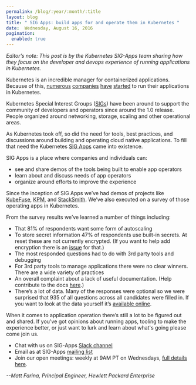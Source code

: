 ```yaml
---
permalink: /blog/:year/:month/:title
layout: blog
title: " SIG Apps: build apps for and operate them in Kubernetes "
date:  Wednesday, August 16, 2016
pagination:
  enabled: true
---
```

_Editor’s note: This post is by the Kubernetes SIG-Apps team sharing how they focus on the developer and devops experience of running applications in Kubernetes._  

Kubernetes is an incredible manager for containerized applications. Because of this, [numerous](http://blog.kubernetes.io/2016/02/sharethis-kubernetes-in-production.html) [companies](https://blog.box.com/blog/kubernetes-box-microservices-maximum-velocity/) [have](http://techblog.yahoo.co.jp/infrastructure/os_n_k8s/) [started](http://www.nextplatform.com/2015/11/12/inside-ebays-shift-to-kubernetes-and-containers-atop-openstack/) to run their applications in Kubernetes.  

Kubernetes Special Interest Groups ([SIGs](https://github.com/kubernetes/community/blob/master/README.md#special-interest-groups-sig)) have been around to support the community of developers and operators since around the 1.0 release. People organized around networking, storage, scaling and other operational areas.  

As Kubernetes took off, so did the need for tools, best practices, and discussions around building and operating cloud native applications. To fill that need the Kubernetes [SIG Apps](https://github.com/kubernetes/community/tree/master/sig-apps) came into existence.  

SIG Apps is a place where companies and individuals can:  


- see and share demos of the tools being built to enable app operators
- learn about and discuss needs of app operators
- organize around efforts to improve the experience

Since the inception of SIG Apps we’ve had demos of projects like [KubeFuse](https://github.com/opencredo/kubefuse), [KPM](https://github.com/kubespray/kpm), and [StackSmith](https://stacksmith.bitnami.com/). We’ve also executed on a survey of those operating apps in Kubernetes.  

From the survey results we’ve learned a number of things including:  


- That 81% of respondents want some form of autoscaling
- To store secret information 47% of respondents use built-in secrets. At reset these are not currently encrypted. (If you want to help add encryption there is an [issue](https://github.com/kubernetes/kubernetes/issues/10439) for that.)&nbsp;
- The most responded questions had to do with 3rd party tools and debugging
- For 3rd party tools to manage applications there were no clear winners. There are a wide variety of practices
- An overall complaint about a lack of useful documentation. (Help contribute to the docs [here](https://github.com/kubernetes/kubernetes.github.io).)
- There’s a lot of data. Many of the responses were optional so we were surprised that 935 of all questions across all candidates were filled in. If you want to look at the data yourself it’s [available online](https://docs.google.com/spreadsheets/d/15SUL7QTpR4Flrp5eJ5TR8A5ZAFwbchfX2QL4MEoJFQ8/edit?usp=sharing).

When it comes to application operation there’s still a lot to be figured out and shared. If you've got opinions about running apps, tooling to make the experience better, or just want to lurk and learn about what's going please come join us.  


- Chat with us on SIG-Apps [Slack channel](https://kubernetes.slack.com/messages/sig-apps)
- Email as at SIG-Apps [mailing list](https://groups.google.com/forum/#!forum/kubernetes-sig-apps)
- Join our open meetings: weekly at 9AM PT on Wednesdays, [full details here](https://github.com/kubernetes/community/blob/master/sig-apps/README.md#meeting).


_--Matt Farina, Principal Engineer, Hewlett Packard Enterprise_  
